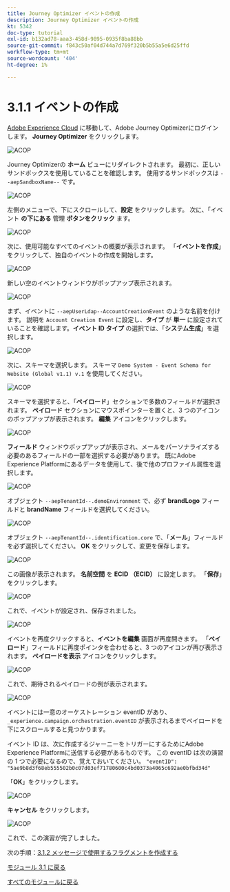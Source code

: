 ```yaml
---
title: Journey Optimizer イベントの作成
description: Journey Optimizer イベントの作成
kt: 5342
doc-type: tutorial
exl-id: b132ad78-aaa3-458d-9895-0935f8ba88bb
source-git-commit: f843c50af04d744a7d769f320b5b55a5e6d25ffd
workflow-type: tm+mt
source-wordcount: '404'
ht-degree: 1%

---
```


# 3.1.1 イベントの作成

[Adobe Experience Cloud](https://experience.adobe.com) に移動して、Adobe Journey Optimizerにログインします。 **Journey Optimizer** をクリックします。

![ACOP](./images/acophome.png)

Journey Optimizerの **ホーム** ビューにリダイレクトされます。 最初に、正しいサンドボックスを使用していることを確認します。 使用するサンドボックスは `--aepSandboxName--` です。

![ACOP](./images/acoptriglp.png)

左側のメニューで、下にスクロールして、**設定** をクリックします。 次に、「イベント **の下にある** 管理 **ボタンをクリック** ます。

![ACOP](./images/acopmenu.png)

次に、使用可能なすべてのイベントの概要が表示されます。 「**イベントを作成**」をクリックして、独自のイベントの作成を開始します。

![ACOP](./images/emptyevent.png)

新しい空のイベントウィンドウがポップアップ表示されます。

![ACOP](./images/emptyevent1.png)

まず、イベントに `--aepUserLdap--AccountCreationEvent` のような名前を付けます。
説明を `Account Creation Event` に設定し、**タイプ** が **単一** に設定されていることを確認します。**イベント ID タイプ** の選択では、「**システム生成**」を選択します。

![ACOP](./images/eventdescription.png)

次に、スキーマを選択します。 スキーマ `Demo System - Event Schema for Website (Global v1.1) v.1` を使用してください。

![ACOP](./images/eventschema.png)

スキーマを選択すると、「**ペイロード**」セクションで多数のフィールドが選択されます。 **ペイロード** セクションにマウスポインターを置くと、3 つのアイコンのポップアップが表示されます。 **編集** アイコンをクリックします。

![ACOP](./images/eventpayload.png)

**フィールド** ウィンドウポップアップが表示され、メールをパーソナライズする必要のあるフィールドの一部を選択する必要があります。  既にAdobe Experience Platformにあるデータを使用して、後で他のプロファイル属性を選択します。

![ACOP](./images/eventfields.png)

オブジェクト `--aepTenantId--.demoEnvironment` で、必ず **brandLogo** フィールドと **brandName** フィールドを選択してください。

![ACOP](./images/eventpayloadbr.png)

オブジェクト `--aepTenantId--.identification.core` で、「**メール**」フィールドを必ず選択してください。 **OK** をクリックして、変更を保存します。

![ACOP](./images/eventpayloadbrid.png)

この画像が表示されます。 **名前空間** を **ECID （ECID）** に設定します。 「**保存**」をクリックします。

![ACOP](./images/eventsave.png)

これで、イベントが設定され、保存されました。

![ACOP](./images/eventdone.png)

イベントを再度クリックすると、**イベントを編集** 画面が再度開きます。 「**ペイロード**」フィールドに再度ポインタを合わせると、3 つのアイコンが再び表示されます。 **ペイロードを表示** アイコンをクリックします。

![ACOP](./images/viewevent.png)

これで、期待されるペイロードの例が表示されます。

![ACOP](./images/fullpayload.png)

イベントには一意のオーケストレーション eventID があり、`_experience.campaign.orchestration.eventID` が表示されるまでペイロードを下にスクロールすると見つかります。

イベント ID は、次に作成するジャーニーをトリガーにするためにAdobe Experience Platformに送信する必要があるものです。 この eventID は次の演習の 1 つで必要になるので、覚えておいてください。
`"eventID": "5ae9b8d3f68eb555502b0c07d03ef71780600c4bd0373a4065c692ae0bfbd34d"`

「**OK**」をクリックします。

![ACOP](./images/payloadeventID.png)

**キャンセル** をクリックします。

![ACOP](./images/payloadeventID1.png)

これで、この演習が完了しました。

次の手順：[3.1.2 メッセージで使用するフラグメントを作成する ](./ex2.md)

[モジュール 3.1 に戻る](./journey-orchestration-create-account.md)

[すべてのモジュールに戻る](../../../overview.md)

